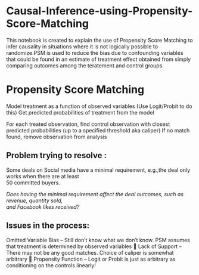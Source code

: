 # Causal-Inference-using-Propensity-Score-Matching
This notebook is created to explain the use of Propensity Score Matching to infer causality in situations where it is not logically possible to randomize.PSM is used to reduce the bias due to confounding variables that could be found in an estimate of treatment effect obtained from simply comparing outcomes among the teratement and control groups.


# Propensity Score Matching
Model treatment as a function of observed variables 
(Use Logit/Probit to do this)
Get predicted probabilities of treatment from the model

For each treated observation, find control observation with closest predicted probabilities (up to a specified threshold aka caliper) 
If no match found, remove observation from analysis

## Problem trying to resolve :
Some deals on Social media have a minimal requirement, e.g.,the deal only works when there are at least<br />
50 committed buyers.<br />

*Does having the minimal requirement affect the deal outcomes, such as revenue, quantity sold,<br />
and Facebook likes received?*<br />

## Issues in the process:

Omitted Variable Bias – Still don’t know what we don’t know. PSM assumes that treatment is determined by observed variables 
Lack of Support – There may not be any good matches. Choice of caliper is somewhat arbitrary 
Propensity Function – Logit or Probit is just as arbitrary as conditioning on the controls linearly! 



